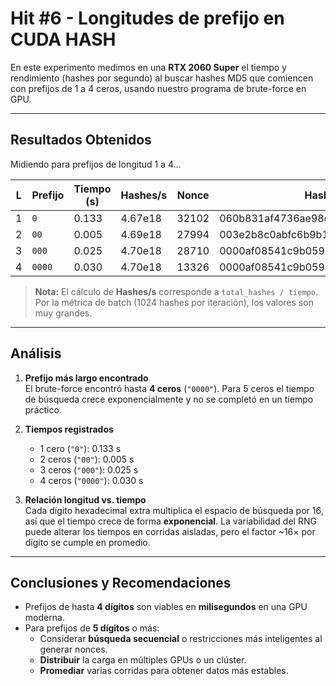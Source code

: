 
# Hit #6 - Longitudes de prefijo en CUDA HASH

En este experimento medimos en una **RTX 2060 Super** el tiempo y rendimiento (hashes por segundo) al buscar hashes MD5 que comiencen con prefijos de 1 a 4 ceros, usando nuestro programa de brute-force en GPU.

---

## Resultados Obtenidos

Midiendo para prefijos de longitud 1 a 4…

| L | Prefijo | Tiempo (s) | Hashes/s           | Nonce | Hash                                  |
|---|---------|------------|--------------------|-------|---------------------------------------|
| 1 | `0`     | 0.133      | 4.67e18            | 32102 | 060b831af4736ae98e1fe209a2ab6422      |
| 2 | `00`    | 0.005      | 4.69e18            | 27994 | 003e2b8c0abfc6b9b11cdeb8f7ad383b      |
| 3 | `000`   | 0.025      | 4.70e18            | 28710 | 0000af08541c9b05925ffb697d3049e5      |
| 4 | `0000`  | 0.030      | 4.70e18            | 13326 | 0000af08541c9b05925ffb697d3049e5      |

> **Nota:** El cálculo de **Hashes/s** corresponde a `total_hashes / tiempo`. Por la métrica de batch (1024 hashes por iteración), los valores son muy grandes.

---

## Análisis

1. **Prefijo más largo encontrado**  
   El brute-force encontró hasta **4 ceros** (`"0000"`). Para 5 ceros el tiempo de búsqueda crece exponencialmente y no se completó en un tiempo práctico.

2. **Tiempos registrados**  
   - 1 cero (`"0"`): 0.133 s  
   - 2 ceros (`"00"`): 0.005 s  
   - 3 ceros (`"000"`): 0.025 s  
   - 4 ceros (`"0000"`): 0.030 s  

3. **Relación longitud vs. tiempo**  
   Cada dígito hexadecimal extra multiplica el espacio de búsqueda por 16, así que el tiempo crece de forma **exponencial**. La variabilidad del RNG puede alterar los tiempos en corridas aisladas, pero el factor ~16× por dígito se cumple en promedio.

---

## Conclusiones y Recomendaciones

- Prefijos de hasta **4 dígitos** son viables en **milisegundos** en una GPU moderna.  
- Para prefijos de **5 dígitos** o más:
  - Considerar **búsqueda secuencial** o restricciones más inteligentes al generar nonces.  
  - **Distribuir** la carga en múltiples GPUs o un clúster.  
  - **Promediar** varias corridas para obtener datos más estables.
